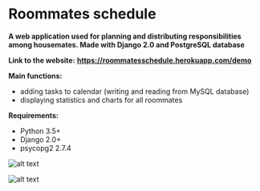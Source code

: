 # Roommates schedule

**A web application used for planning and distributing responsibilities among housemates.  Made with Django 2.0 and PostgreSQL database**

**Link to the website:**
**https://roommatesschedule.herokuapp.com/demo**

**Main functions:**
- adding tasks to calendar (writing and reading from MySQL database)
- displaying statistics and charts for all roommates

**Requirements:**
- Python 3.5+
- Django 2.0+
- psycopg2 2.7.4

![alt text](https://raw.githubusercontent.com/dawidbudzynski/roommates_schedule_python_django/master/examples/example1.png)

![alt text](https://raw.githubusercontent.com/dawidbudzynski/roommates_schedule_python_django/master/examples/example2.png)

